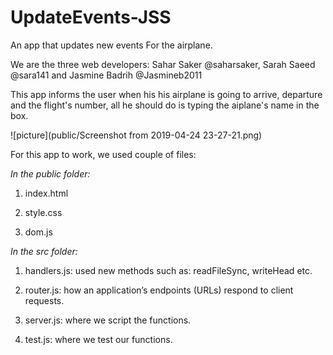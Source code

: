 # UpdateEvents-JSS
An app that updates new events For the airplane.

We are the three web developers: Sahar Saker @saharsaker, Sarah Saeed @sara141 and Jasmine Badrih @Jasmineb2011

This app informs the user when his his airplane is going to arrive, departure and the flight's number, all he should do is typing the aiplane's name in the box.

![picture](public/Screenshot from 2019-04-24 23-27-21.png)

For this app to work, we used couple of files:

*In the public folder:*

1. index.html

2. style.css

3. dom.js

*In the src folder:*

1. handlers.js: used new methods such as: readFileSync, writeHead etc.

2. router.js: how an application’s endpoints (URLs) respond to client requests.

3. server.js: where we script the functions.

4. test.js: where we test our functions.
